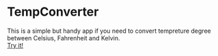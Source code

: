 # TempConverter
This is a simple but handy app if you need to convert tempreture degree between Celsius, Fahrenheit and Kelvin.
<br /> [Try it!](https://MohamedHakem.github.io/temp-converter)
